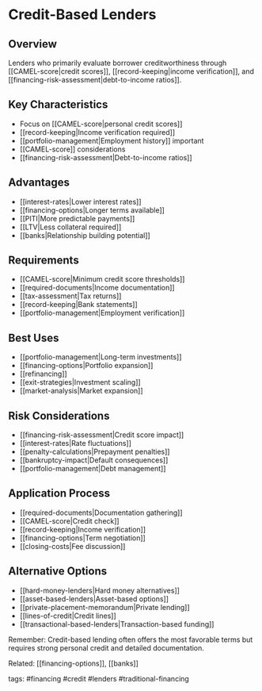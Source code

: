 # Credit-Based Lenders

## Overview
Lenders who primarily evaluate borrower creditworthiness through [[CAMEL-score|credit scores]], [[record-keeping|income verification]], and [[financing-risk-assessment|debt-to-income ratios]].

## Key Characteristics
- Focus on [[CAMEL-score|personal credit scores]]
- [[record-keeping|Income verification required]]
- [[portfolio-management|Employment history]] important
- [[CAMEL-score]] considerations
- [[financing-risk-assessment|Debt-to-income ratios]]

## Advantages
- [[interest-rates|Lower interest rates]]
- [[financing-options|Longer terms available]]
- [[PITI|More predictable payments]]
- [[LTV|Less collateral required]]
- [[banks|Relationship building potential]]

## Requirements
- [[CAMEL-score|Minimum credit score thresholds]]
- [[required-documents|Income documentation]]
- [[tax-assessment|Tax returns]]
- [[record-keeping|Bank statements]]
- [[portfolio-management|Employment verification]]

## Best Uses
- [[portfolio-management|Long-term investments]]
- [[financing-options|Portfolio expansion]]
- [[refinancing]]
- [[exit-strategies|Investment scaling]]
- [[market-analysis|Market expansion]]

## Risk Considerations
- [[financing-risk-assessment|Credit score impact]]
- [[interest-rates|Rate fluctuations]]
- [[penalty-calculations|Prepayment penalties]]
- [[bankruptcy-impact|Default consequences]]
- [[portfolio-management|Debt management]]

## Application Process
- [[required-documents|Documentation gathering]]
- [[CAMEL-score|Credit check]]
- [[record-keeping|Income verification]]
- [[financing-options|Term negotiation]]
- [[closing-costs|Fee discussion]]

## Alternative Options
- [[hard-money-lenders|Hard money alternatives]]
- [[asset-based-lenders|Asset-based options]]
- [[private-placement-memorandum|Private lending]]
- [[lines-of-credit|Credit lines]]
- [[transactional-based-lenders|Transaction-based funding]]

Remember: Credit-based lending often offers the most favorable terms but requires strong personal credit and detailed documentation.

Related: [[financing-options]], [[banks]]

tags: #financing #credit #lenders #traditional-financing 